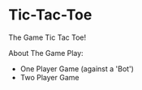 # Tic-Tac-Toe
The Game Tic Tac Toe!

About The Game Play:
- One Player Game (against a 'Bot')
- Two Player Game 
